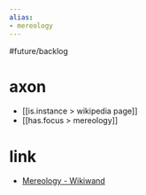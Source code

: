 ```yaml
---
alias:
- mereology
---
```

#future/backlog 

# axon
- [[is.instance > wikipedia page]]
- [[has.focus > mereology]]

# link
- [Mereology - Wikiwand](https://www.wikiwand.com/en/Mereology)


